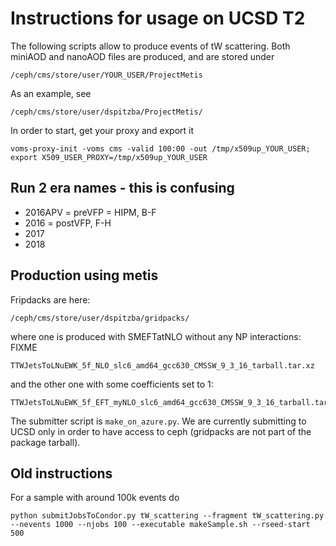 
# Instructions for usage on UCSD T2

The following scripts allow to produce events of tW scattering.
Both miniAOD and nanoAOD files are produced, and are stored under
```
/ceph/cms/store/user/YOUR_USER/ProjectMetis
```
As an example, see
```
/ceph/cms/store/user/dspitzba/ProjectMetis/
```


In order to start, get your proxy and export it
```
voms-proxy-init -voms cms -valid 100:00 -out /tmp/x509up_YOUR_USER; export X509_USER_PROXY=/tmp/x509up_YOUR_USER
```

## Run 2 era names - this is confusing

- 2016APV = preVFP = HIPM, B-F
- 2016 = postVFP, F-H
- 2017
- 2018

## Production using metis

Fripdacks are here:
```
/ceph/cms/store/user/dspitzba/gridpacks/
```
where one is produced with SMEFTatNLO without any NP interactions: FIXME
```
TTWJetsToLNuEWK_5f_NLO_slc6_amd64_gcc630_CMSSW_9_3_16_tarball.tar.xz
```
and the other one with some coefficients set to 1:
```
TTWJetsToLNuEWK_5f_EFT_myNLO_slc6_amd64_gcc630_CMSSW_9_3_16_tarball.tar.xz
```

The submitter script is `make_on_azure.py`.
We are currently submitting to UCSD only in order to have access to ceph (gridpacks are not part of the package tarball).


## Old instructions

For a sample with around 100k events do
```
python submitJobsToCondor.py tW_scattering --fragment tW_scattering.py --nevents 1000 --njobs 100 --executable makeSample.sh --rseed-start 500
```
